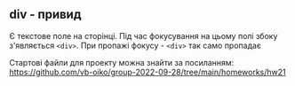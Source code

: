 ## div - привид

Є текстове поле на сторінці. Під час фокусування на цьому полі збоку з'являється `<div>`.
При пропажі фокусу - `<div>` так само пропадає

Стартові файли для проекту можна знайти за посиланням:
https://github.com/vb-oiko/group-2022-09-28/tree/main/homeworks/hw21

